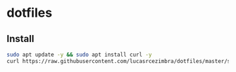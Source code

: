 # dotfiles

## Install

```bash
sudo apt update -y && sudo apt install curl -y
curl https://raw.githubusercontent.com/lucasrcezimbra/dotfiles/master/setup.sh | bash
```
